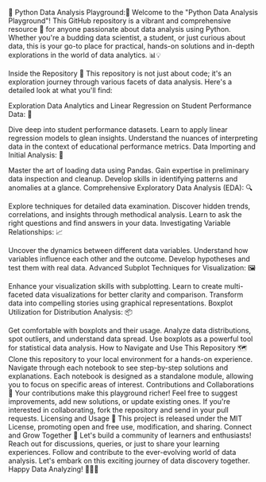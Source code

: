 🌟 Python Data Analysis Playground:🌟
Welcome to the "Python Data Analysis Playground"! This GitHub repository is a vibrant and comprehensive resource 🌈 for anyone passionate about data analysis using Python. Whether you're a budding data scientist, a student, or just curious about data, this is your go-to place for practical, hands-on solutions and in-depth explorations in the world of data analytics. 📊💡

Inside the Repository 📁
This repository is not just about code; it's an exploration journey through various facets of data analysis. Here's a detailed look at what you'll find:

Exploration Data Analytics and Linear Regression on Student Performance Data: 🏫

Dive deep into student performance datasets.
Learn to apply linear regression models to glean insights.
Understand the nuances of interpreting data in the context of educational performance metrics.
Data Importing and Initial Analysis: 📂

Master the art of loading data using Pandas.
Gain expertise in preliminary data inspection and cleanup.
Develop skills in identifying patterns and anomalies at a glance.
Comprehensive Exploratory Data Analysis (EDA): 🔍

Explore techniques for detailed data examination.
Discover hidden trends, correlations, and insights through methodical analysis.
Learn to ask the right questions and find answers in your data.
Investigating Variable Relationships: 📈

Uncover the dynamics between different data variables.
Understand how variables influence each other and the outcome.
Develop hypotheses and test them with real data.
Advanced Subplot Techniques for Visualization: 🖼️

Enhance your visualization skills with subplotting.
Learn to create multi-faceted data visualizations for better clarity and comparison.
Transform data into compelling stories using graphical representations.
Boxplot Utilization for Distribution Analysis: 📦

Get comfortable with boxplots and their usage.
Analyze data distributions, spot outliers, and understand data spread.
Use boxplots as a powerful tool for statistical data analysis.
How to Navigate and Use This Repository 🗺️
Clone this repository to your local environment for a hands-on experience.
Navigate through each notebook to see step-by-step solutions and explanations.
Each notebook is designed as a standalone module, allowing you to focus on specific areas of interest.
Contributions and Collaborations 🤝
Your contributions make this playground richer! Feel free to suggest improvements, add new solutions, or update existing ones.
If you're interested in collaborating, fork the repository and send in your pull requests.
Licensing and Usage 📜
This project is released under the MIT License, promoting open and free use, modification, and sharing.
Connect and Grow Together 🌱
Let's build a community of learners and enthusiasts! Reach out for discussions, queries, or just to share your learning experiences.
Follow and contribute to the ever-evolving world of data analysis.
Let's embark on this exciting journey of data discovery together. Happy Data Analyzing! 🎉🔬🐍

